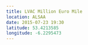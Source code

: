 ```yaml
---
title: LVAC Million Euro Mile
location: ALSAA
date: 2015-07-23 19:30
latitude: 53.4213585
longitude: -6.2295473
---
```


